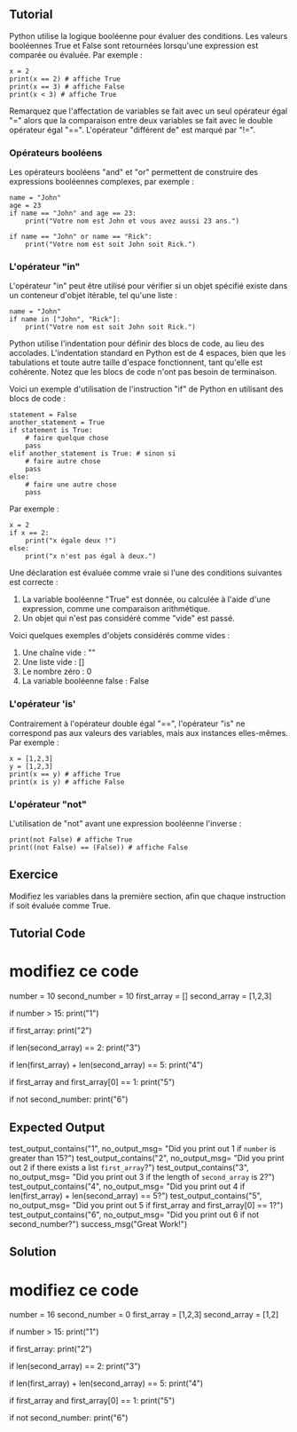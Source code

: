 Tutorial
--------

Python utilise la logique booléenne pour évaluer des conditions. Les valeurs booléennes True et False sont retournées lorsqu'une expression est comparée ou évaluée. Par exemple :

    x = 2
    print(x == 2) # affiche True
    print(x == 3) # affiche False
    print(x < 3) # affiche True

Remarquez que l'affectation de variables se fait avec un seul opérateur égal "=" alors que la comparaison entre deux variables se fait avec le double opérateur égal "==". L'opérateur "différent de" est marqué par "!=".

### Opérateurs booléens

Les opérateurs booléens "and" et "or" permettent de construire des expressions booléennes complexes, par exemple :

    name = "John"
    age = 23
    if name == "John" and age == 23:
        print("Votre nom est John et vous avez aussi 23 ans.")

    if name == "John" or name == "Rick":
        print("Votre nom est soit John soit Rick.")

### L'opérateur "in"

L'opérateur "in" peut être utilisé pour vérifier si un objet spécifié existe dans un conteneur d'objet itérable, tel qu'une liste :

    name = "John"
    if name in ["John", "Rick"]:
        print("Votre nom est soit John soit Rick.")

Python utilise l'indentation pour définir des blocs de code, au lieu des accolades. L'indentation standard en Python est de 4 espaces, bien que les tabulations et toute autre taille d'espace fonctionnent, tant qu'elle est cohérente. Notez que les blocs de code n'ont pas besoin de terminaison.

Voici un exemple d'utilisation de l'instruction "if" de Python en utilisant des blocs de code :

    statement = False
    another_statement = True
    if statement is True:
        # faire quelque chose
        pass
    elif another_statement is True: # sinon si
        # faire autre chose
        pass
    else:
        # faire une autre chose
        pass

Par exemple :

    x = 2
    if x == 2:
        print("x égale deux !")
    else:
        print("x n'est pas égal à deux.")

Une déclaration est évaluée comme vraie si l'une des conditions suivantes est correcte :
1. La variable booléenne "True" est donnée, ou calculée à l'aide d'une expression, comme une comparaison arithmétique.
2. Un objet qui n'est pas considéré comme "vide" est passé.

Voici quelques exemples d'objets considérés comme vides :
1. Une chaîne vide : ""
2. Une liste vide : []
3. Le nombre zéro : 0
4. La variable booléenne false : False

### L'opérateur 'is'

Contrairement à l'opérateur double égal "==", l'opérateur "is" ne correspond pas aux valeurs des variables, mais aux instances elles-mêmes. Par exemple :

    x = [1,2,3]
    y = [1,2,3]
    print(x == y) # affiche True
    print(x is y) # affiche False

### L'opérateur "not"

L'utilisation de "not" avant une expression booléenne l'inverse :

    print(not False) # affiche True
    print((not False) == (False)) # affiche False

Exercice
--------

Modifiez les variables dans la première section, afin que chaque instruction if soit évaluée comme True.

Tutorial Code
-------------

# modifiez ce code
number = 10
second_number = 10
first_array = []
second_array = [1,2,3]

if number > 15:
    print("1")

if first_array:
    print("2")

if len(second_array) == 2:
    print("3")

if len(first_array) + len(second_array) == 5:
    print("4")

if first_array and first_array[0] == 1:
    print("5")

if not second_number:
    print("6")

Expected Output
---------------

test_output_contains("1", no_output_msg= "Did you print out 1 if `number` is greater than 15?")
test_output_contains("2", no_output_msg= "Did you print out 2 if there exists a list `first_array`?")
test_output_contains("3", no_output_msg= "Did you print out 3 if the length of `second_array` is 2?")
test_output_contains("4", no_output_msg= "Did you print out 4 if len(first_array) + len(second_array) == 5?")
test_output_contains("5", no_output_msg= "Did you print out 5 if first_array and first_array[0] == 1?")
test_output_contains("6", no_output_msg= "Did you print out 6 if not second_number?")
success_msg("Great Work!")

Solution
--------

# modifiez ce code
number = 16
second_number = 0
first_array = [1,2,3]
second_array = [1,2]

if number > 15:
    print("1")

if first_array:
    print("2")

if len(second_array) == 2:
    print("3")

if len(first_array) + len(second_array) == 5:
    print("4")

if first_array and first_array[0] == 1:
    print("5")

if not second_number:
    print("6")